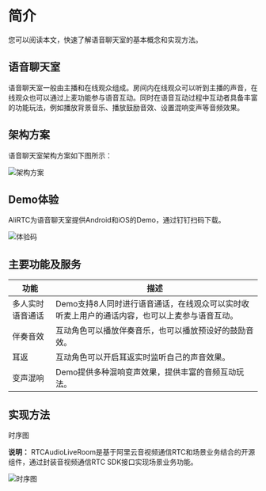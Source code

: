# 简介

您可以阅读本文，快速了解语音聊天室的基本概念和实现方法。

## 语音聊天室

语音聊天室一般由主播和在线观众组成。房间内在线观众可以听到主播的声音，在线观众也可以通过上麦功能参与语音互动。同时在语音互动过程中互动者具备丰富的功能玩法，例如播放背景音乐、播放鼓励音效、设置混响变声等音频效果。

## 架构方案

语音聊天室架构方案如下图所示：

![架构方案](https://static-aliyun-doc.oss-accelerate.aliyuncs.com/assets/img/zh-CN/7457887951/p135257.png)

## Demo体验

AliRTC为语音聊天室提供Android和iOS的Demo，通过钉钉扫码下载。

![体验码](https://static-aliyun-doc.oss-accelerate.aliyuncs.com/assets/img/zh-CN/7457887951/p135191.png)

## 主要功能及服务

|功能|描述|
|--|--|
|多人实时语音通话|Demo支持8人同时进行语音通话，在线观众可以实时收听麦上用户的通话内容，也可以上麦参与语音互动。|
|伴奏音效|互动角色可以播放伴奏音乐，也可以播放预设好的鼓励音效。|
|耳返|互动角色可以开启耳返实时监听自己的声音效果。|
|变声混响|Demo提供多种混响变声效果，提供丰富的音频互动玩法。|

## 实现方法

时序图

**说明：** RTCAudioLiveRoom是基于阿里云音视频通信RTC和场景业务结合的开源组件，通过封装音视频通信RTC SDK接口实现场景业务功能。

![时序图](https://static-aliyun-doc.oss-accelerate.aliyuncs.com/assets/img/zh-CN/7457887951/p135737.png)

